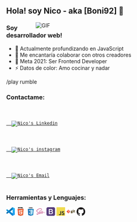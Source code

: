 ## Hola! soy Nico - aka [Boni92] 👋

<img align="right" alt="GIF" src="https://i.pinimg.com/originals/7d/07/a2/7d07a255678962d30d8717dcf5dbd266.gif" width="425px"/>

### Soy desarrollador web! 

- 🌱 Actualmente profundizando en JavaScript 
- 👯 Me encantaría colaborar con otros creadores
- 🥅 Meta 2021: Ser Frontend Developer 
- ⚡ Datos de color: Amo cocinar y nadar

/play rumble


### Contactame:
<code>
<a href="https://linkedin.com/in/nicolasborsari-desarrollador" target="_blank">
  <img alt="Nico's Linkedin" width="22px" src="https://github.com/TheDudeThatCode/TheDudeThatCode/blob/master/Assets/Linkedin.svg" />
</a>
</code>
<code>
<a href="https://instagram.com/nicoborsari" target="_blank">
  <img alt="Nico's instagram" width="22px" src="https://github.com/TheDudeThatCode/TheDudeThatCode/blob/master/Assets/Instagram.svg" />
</a>
</code>
<code>
<a href="mailto:nicolas.borsari@gmail.com">
  <img alt="Nico's Email" width="22px" src="https://github.com/TheDudeThatCode/TheDudeThatCode/blob/master/Assets/Gmail.svg" />
</a>
</code>


### Herramientas y Lenguajes:

<code><img alt="Visual Studio Code" width="23px" src="https://raw.githubusercontent.com/github/explore/80688e429a7d4ef2fca1e82350fe8e3517d3494d/topics/visual-studio-code/visual-studio-code.png" /></code>
<code><img alt="HTML5" width="23px" src="https://raw.githubusercontent.com/github/explore/80688e429a7d4ef2fca1e82350fe8e3517d3494d/topics/html/html.png" /></code>
<code><img alt="CSS3" width="23px" src="https://raw.githubusercontent.com/github/explore/80688e429a7d4ef2fca1e82350fe8e3517d3494d/topics/css/css.png" /></code>
<code><img alt="Sass" width="23px" src="https://raw.githubusercontent.com/github/explore/80688e429a7d4ef2fca1e82350fe8e3517d3494d/topics/sass/sass.png" /></code>
<code><img alt="Sass" width="23px" src="https://raw.githubusercontent.com/github/explore/80688e429a7d4ef2fca1e82350fe8e3517d3494d/topics/bootstrap/bootstrap.png" /></code>
<code><img alt="JavaScript" width="23px" src="https://raw.githubusercontent.com/github/explore/80688e429a7d4ef2fca1e82350fe8e3517d3494d/topics/javascript/javascript.png" /></code>
<code><img alt="Git" width="23px" src="https://raw.githubusercontent.com/github/explore/80688e429a7d4ef2fca1e82350fe8e3517d3494d/topics/git/git.png" /></code>
<code><img alt="GitHub" width="23px" src="https://raw.githubusercontent.com/github/explore/78df643247d429f6cc873026c0622819ad797942/topics/github/github.png" /></code>

</details>
<!--
<code>[<img alt="Boni92 | Instagram" width="22px" src="https://github.com/TheDudeThatCode/TheDudeThatCode/blob/master/Assets/Instagram.svg" />][instagram]</code>
[instagram]: https://instagram.com/nicoborsari
<code>[<img alt="Boni92 | LinkedIn" width="22px" src="https://github.com/TheDudeThatCode/TheDudeThatCode/blob/master/Assets/Linkedin.svg" />][linkedin]</code>
[linkedin]: https://linkedin.com/in/nicolasborsari-desarrollador
-->
